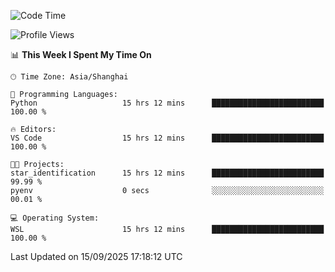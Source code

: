 <!--START_SECTION:waka-->
![Code Time](http://img.shields.io/badge/Code%20Time-3%2C114%20hrs%2025%20mins-blue)

![Profile Views](http://img.shields.io/badge/Profile%20Views-42-blue)

📊 **This Week I Spent My Time On** 

```text
🕑︎ Time Zone: Asia/Shanghai

💬 Programming Languages: 
Python                   15 hrs 12 mins      █████████████████████████   100.00 % 

🔥 Editors: 
VS Code                  15 hrs 12 mins      █████████████████████████   100.00 % 

🐱‍💻 Projects: 
star_identification      15 hrs 12 mins      █████████████████████████   99.99 % 
pyenv                    0 secs              ░░░░░░░░░░░░░░░░░░░░░░░░░   00.01 % 

💻 Operating System: 
WSL                      15 hrs 12 mins      █████████████████████████   100.00 % 
```


 Last Updated on 15/09/2025 17:18:12 UTC
<!--END_SECTION:waka-->